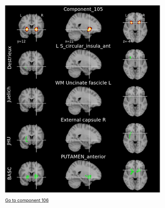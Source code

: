 ![105](preliminary/105.jpg "Component 105")

[Go to component 106](https://parietal-inria.github.io/MODL_atlas/128/106 "Component 106")
